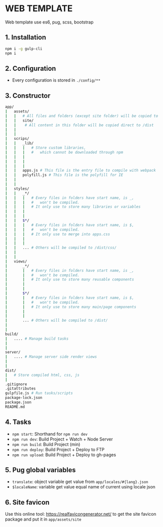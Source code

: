 WEB TEMPLATE
===================

Web template use es6, pug, scss, bootstrap

## 1. Installation
```bash
npm i -g gulp-cli
npm i
```

## 2. Configuration
- Every configuration is stored in `./config/**`

## 3. Constructor
```bash
app/
|   assets/
|   |   # All files and folders (except site folder) will be copied to /dist
|   |   site/
|   |    # All content in this folder will be copied direct to /dist
|   |
|   |
|   scrips/
|   |   _lib/
|   |   |   # Store custom libraries,
|   |   |   #   which cannot be downloaded through npm
|   |   |
|   |   |
|   |   |
|   |   apps.js # This file is the entry file to compile with webpack
|   |   polyfill.js # This file is the polyfill for IE
|   |
|   |
|   styles/
|   |   _*/
|   |   |   # Every files in folders have start name, is _,
|   |   |   #   won't be compiled.
|   |   |   # It only use to store many libraries or variables
|   |   |
|   |   |
|   |   $*/
|   |   |   # Every files in folders have start name, is $,
|   |   |   #   won't be compiled.
|   |   |   # It only use to merge into apps.css
|   |   |
|   |   |
|   |   ... # Others will be compiled to /dist/css/
|   |
|   |
|   views/
|       _*/
|       |   # Every files in folders have start name, is _,
|       |   #   won't be compiled.
|       |   # It only use to store many reusable components
|       |
|       |
|       $*/
|       |   # Every files in folders have start name, is $,
|       |   #   won't be compiled.
|       |   # It only use to store many main/page components
|       |
|       |
|       ... # Others will be compiled to /dist/
|
|
build/
|   .... # Manage build tasks
|
|
server/
|   .... # Manage server side render views
|
|
dist/
|   # Store compiled html, css, js
|
.gitignore
.gitattributes
gulpfile.js # Run tasks/scripts
package-lock.json
package.json
README.md
```


## 4. Tasks
- `npm start`: Shorthand for `npm run dev`
- `npm run dev`: Build Project + Watch + Node Server
- `npm run build`: Build Project (min)
- `npm run deploy`: Build Project + Deploy to FTP
- `npm run upload`: Build Project + Deploy to gh-pages


## 5. Pug global variables
- `translate`: object variable get value from `app/locales/#{lang}.json`
- `$localeName`: variable get value equal name of current using locale json


## 6. Site favicon
Use this online tool: https://realfavicongenerator.net/ to get the site favicon package and put it in `app/assets/site`
